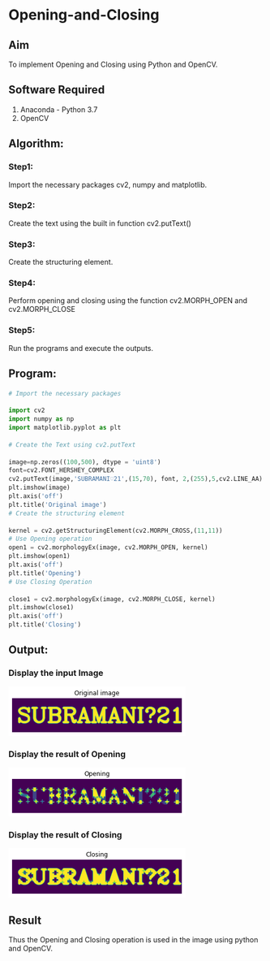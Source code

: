 # Opening-and-Closing

## Aim
To implement Opening and Closing using Python and OpenCV.

## Software Required
1. Anaconda - Python 3.7
2. OpenCV
## Algorithm:
### Step1:
Import the necessary packages cv2, numpy and matplotlib.

### Step2:
Create the text using the built in function cv2.putText()

### Step3:
Create the structuring element.

### Step4:
Perform opening and closing using the function cv2.MORPH_OPEN and cv2.MORPH_CLOSE

### Step5:
Run the programs and execute the outputs.



## Program:

``` Python
# Import the necessary packages

import cv2
import numpy as np
import matplotlib.pyplot as plt

# Create the Text using cv2.putText

image=np.zeros((100,500), dtype = 'uint8')
font=cv2.FONT_HERSHEY_COMPLEX
cv2.putText(image,'SUBRAMANI♡21',(15,70), font, 2,(255),5,cv2.LINE_AA)
plt.imshow(image)
plt.axis('off')
plt.title('Original image')
# Create the structuring element

kernel = cv2.getStructuringElement(cv2.MORPH_CROSS,(11,11))
# Use Opening operation
open1 = cv2.morphologyEx(image, cv2.MORPH_OPEN, kernel)
plt.imshow(open1)
plt.axis('off')
plt.title('Opening')
# Use Closing Operation

close1 = cv2.morphologyEx(image, cv2.MORPH_CLOSE, kernel)
plt.imshow(close1)
plt.axis('off')
plt.title('Closing')
```
## Output:

### Display the input Image
![git](./1.png)

### Display the result of Opening
![git](2.png)

### Display the result of Closing

![git](./3.png)
## Result
Thus the Opening and Closing operation is used in the image using python and OpenCV.